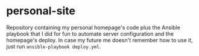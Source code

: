 # personal-site
Repository containing my personal homepage's code plus the Ansible playbook that I did for fun to automate server configuration and the homepage's deploy. In case my future me doesn't remember how to use it, just run `ansible-playbook deploy.yml`.
